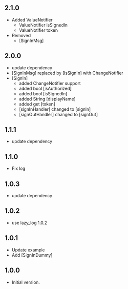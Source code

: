 ## 2.1.0
- Added ValueNotifier
  - ValueNotifier<bool> isSignedIn
  - ValueNotifier<String> token
- Removed
  - [SignInMsg]

## 2.0.0
- update dependency
- [SignInMsg] replaced by [IsSignIn] with ChangeNotifier
- [SignIn]
  - added ChangeNotifier support
  - added bool [isAuthorized]
  - added bool [isSignedIn]
  - added String [displayName]
  - added get [token]
  - [signInHandler] changed to [signIn]
  - [signOutHandler] changed to [signOut]
## 1.1.1
- update dependency
## 1.1.0
- Fix log
## 1.0.3
- update dependency
## 1.0.2
- use lazy_log 1.0.2
## 1.0.1
- Update example
- Add [SignInDummy]
## 1.0.0
- Initial version.